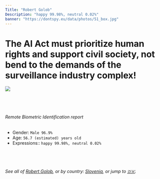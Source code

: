 ```yaml
---
Title: "Robert Golob"
Description: "happy 99.98%, neutral 0.02%"
banner: "https://dontspy.eu/data/photos/51_box.jpg"
---
```


# The AI Act must prioritize human rights and support civil society, not bend to the demands of the surveillance industry complex!

<link rel="stylesheet" type="text/css" href="/css/blog.css" />

<div class="is-fake" hidden>

_This image is **clearly fake**_, yet we [continue to collect them because the AI Act negotiations](/blog/why-deepfake/) are heading in a direction that will only make people's lives more complicated. For a more in-depth explanation, read: [Double threat: why losing the battle against Face Biometrics would fuel the proliferation of deepfakes](/blog/the-dual-threat-how-losing-the-biometric-battle-fuels-deepfake-proliferation/).


</div>

<!-- <img src="https://dontspy.eu/data/photos/54_box.jpg" /> -->
<img src="https://dontspy.eu/data/photos/51_box.jpg" />

## <br>

###### Remote Biometric Identification report

* <span class="label">Gender:</span> `Male 96.9%`
* <span class="label">Age:</span> `56.7 (estimated) years old`
* <span class="label">Expressions::</span> `happy 99.98%, neutral 0.02%`

## <br>

###### See all of [Robert Golob](/policymaker#Robert%20Golob), or by country: [Slovenia](/country#Slovenia), or jump to [🇩🇰](/x/177).

## <br>
